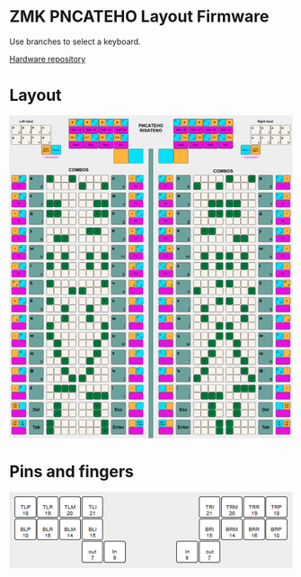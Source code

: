 # ZMK PNCATEHO Layout Firmware

Use branches to select a keyboard.

[Hardware repository](https://github.com/aroum/PNCATEHO)

# Layout

![PNCATEHO_dual_KLE](pics/PNCATEHO_dual_KLE.png)

# Pins and fingers

![pin_fingers_layout](pics/pin_fingers_layout.png)



